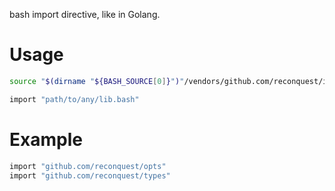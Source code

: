 bash import directive, like in Golang.

# Usage

```bash
source "$(dirname "${BASH_SOURCE[0]}")"/vendors/github.com/reconquest/import.bash/import.bash

import "path/to/any/lib.bash"
```

# Example

```bash
import "github.com/reconquest/opts"
import "github.com/reconquest/types"
```
